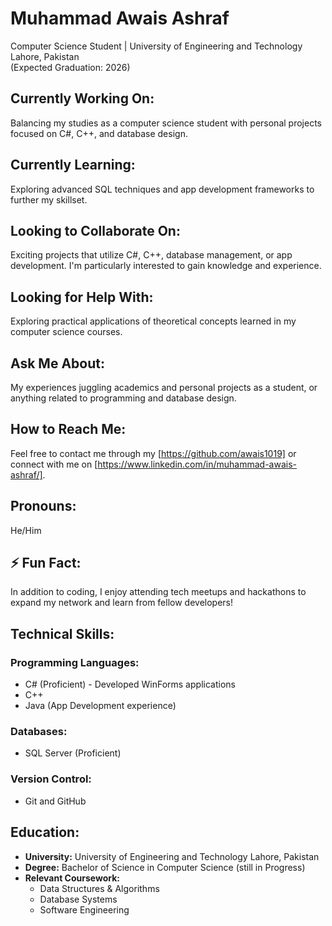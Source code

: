 # Muhammad Awais Ashraf
Computer Science Student | University of Engineering and Technology Lahore, Pakistan  
(Expected Graduation: 2026)

## Currently Working On:
Balancing my studies as a computer science student with personal projects focused on C#, C++, and database design.

## Currently Learning:
Exploring advanced SQL techniques and app development frameworks to further my skillset.

## Looking to Collaborate On:
Exciting projects that utilize C#, C++, database management, or app development. I'm particularly interested to gain knowledge and experience.

## Looking for Help With:
Exploring practical applications of theoretical concepts learned in my computer science courses.

## Ask Me About:
My experiences juggling academics and personal projects as a student, or anything related to programming and database design.

## How to Reach Me:
Feel free to contact me through my [https://github.com/awais1019] or connect with me on [https://www.linkedin.com/in/muhammad-awais-ashraf/].

## Pronouns:
He/Him

## ⚡ Fun Fact:
In addition to coding, I enjoy attending tech meetups and hackathons to expand my network and learn from fellow developers!

## Technical Skills:
### Programming Languages:
- C# (Proficient) - Developed WinForms applications
- C++
- Java (App Development experience)
### Databases:
- SQL Server (Proficient)
### Version Control:
- Git and GitHub

## Education:
- **University:** University of Engineering and Technology Lahore, Pakistan
- **Degree:** Bachelor of Science in Computer Science (still in Progress)
- **Relevant Coursework:**
  - Data Structures & Algorithms
  - Database Systems
  - Software Engineering


